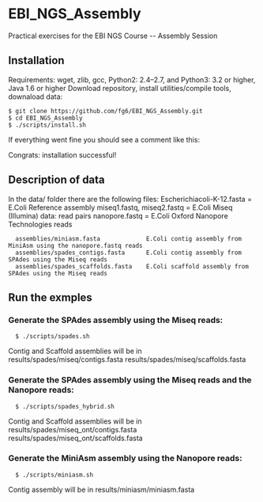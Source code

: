 # EBI_NGS_Assembly
Practical exercises for the EBI NGS Course -- Assembly Session





## Installation
Requirements: wget, zlib, gcc, Python2: 2.4–2.7, and Python3: 3.2 or higher, Java 1.6 or higher
Download repository, install utilities/compile tools, downaload data: 

    $ git clone https://github.com/fg6/EBI_NGS_Assembly.git
    $ cd EBI_NGS_Assembly
    $ ./scripts/install.sh
  
If everything went fine you should see a comment like this:

  Congrats: installation successful!
  
## Description of data
In the data/ folder there are the following files:
      Escherichiacoli-K-12.fasta  =  E.Coli Reference assembly
      miseq1.fastq, miseq2.fastq	=  E.Coli Miseq (Illumina) data: read pairs
      nanopore.fastq  = E.Coli Oxford Nanopore Technologies reads
      
      assemblies/miniasm.fasta             E.Coli contig assembly from MiniAsm using the nanopore.fastq reads
      assemblies/spades_contigs.fasta      E.Coli contig assembly from SPAdes using the Miseq reads
      assemblies/spades_scaffolds.fasta    E.Coli scaffold assembly from SPAdes using the Miseq reads

## Run the exmples
### Generate the SPAdes assembly using the Miseq reads:
      
      $ ./scripts/spades.sh
      
Contig and Scaffold assemblies will be in results/spades/miseq/contigs.fasta results/spades/miseq/scaffolds.fasta
### Generate the SPAdes assembly using the Miseq reads and the Nanopore reads:

      $ ./scripts/spades_hybrid.sh
Contig and Scaffold assemblies will be in results/spades/miseq_ont/contigs.fasta results/spades/miseq_ont/scaffolds.fasta

### Generate the MiniAsm assembly using the Nanopore reads:
      
      $ ./scripts/miniasm.sh
      
Contig assembly will be in results/miniasm/miniasm.fasta
